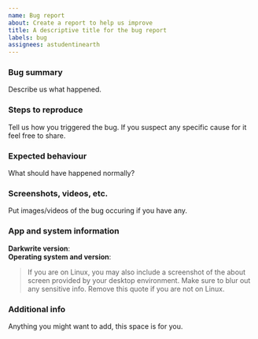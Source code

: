 ```yaml
---
name: Bug report
about: Create a report to help us improve
title: A descriptive title for the bug report
labels: bug
assignees: astudentinearth
---
```


### Bug summary

Describe us what happened.

### Steps to reproduce

Tell us how you triggered the bug. If you suspect any specific cause for it feel free to share.

### Expected behaviour

What should have happened normally?

### Screenshots, videos, etc.

Put images/videos of the bug occuring if you have any.

### App and system information

**Darkwrite version**:  
**Operating system and version**:

> If you are on Linux, you may also include a screenshot of the about screen provided by your desktop environment. Make sure to blur out any sensitive info. Remove this quote if you are not on Linux.

### Additional info

Anything you might want to add, this space is for you.
